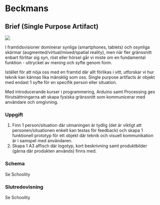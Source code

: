 # Beckmans

## Brief \(Single Purpose Artifact\)

![](http://leathersectionalsforsale.com/wp-content/uploads/2016/10/fomo-survival-kit-design-product_dezeen_sq-852x852-750x330.jpg)

I framtidsvisioner dominerar synliga \(smartphones, tablets\) och osynliga skärmar \(augmented/virtual/mixed/spatial reality\), men när fler gränssnitt enbart förlitar sig syn, röst eller hörsel går vi miste om en fundamental funktion - uttrycket av mening och syfte genom form.

Istället för att nöja oss med en framtid där allt förlikas i vitt, utforskar vi hur teknik kan kännas lika mänsklig som oss. Single purpose artifacts är objekt med endast 1 syfte för en specifik person eller situation.

Med introducerande kurser i programmering, Arduino samt Processing ges förutsättningarna att skapa fysiska gränssnitt som kommunicerar med användare och omgivning.

### Uppgift

1. Finn 1 person/situation där utmaningen är tydlig \(det är viktigt att personen/situationen enkelt kan testas för feedback\) och skapa 1 funktionell prototyp för ett objekt där teknik och visuell kommunikation är i samspel med användaren.
2. Skapa 1 A3 affisch där logotyp, kort beskrivning samt produktbilder \(gärna där produkten används\) finns med.

### Schema

Se Schoolity

### Slutredovisning

Se Schoolity

